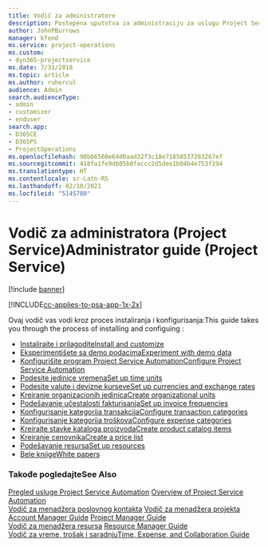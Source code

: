 ```yaml
---
title: Vodič za administratore
description: Postepena uputstva za administraciju za uslugu Project Service
author: JohnPBurrows
manager: kfend
ms.service: project-operations
ms.custom:
- dyn365-projectservice
ms.date: 7/31/2018
ms.topic: article
ms.author: ruhercul
audience: Admin
search.audienceType:
- admin
- customizer
- enduser
search.app:
- D365CE
- D365PS
- ProjectOperations
ms.openlocfilehash: 90b66560e64d0aad32f3c18e71858537263267ef
ms.sourcegitcommit: 418fa1fe9d605b8faccc2d5dee1b04b4e753f194
ms.translationtype: HT
ms.contentlocale: sr-Latn-RS
ms.lasthandoff: 02/10/2021
ms.locfileid: "5145780"
---
```

# <a name="administrator-guide-project-service"></a><span data-ttu-id="db339-103">Vodič za administratora (Project Service)</span><span class="sxs-lookup"><span data-stu-id="db339-103">Administrator guide (Project Service)</span></span>

[!include [banner](../includes/psa-now-project-operations.md)]

[!INCLUDE[cc-applies-to-psa-app-1x-2x](../includes/cc-applies-to-psa-app-1x-2x.md)]

<span data-ttu-id="db339-104">Ovaj vodič vas vodi kroz proces instaliranja i konfigurisanja:</span><span class="sxs-lookup"><span data-stu-id="db339-104">This guide takes you through the process of installing and configuing :</span></span>  
  
- [<span data-ttu-id="db339-105">Instalirajte i prilagodite</span><span class="sxs-lookup"><span data-stu-id="db339-105">Install and customize</span></span>](install-customize.md)
- [<span data-ttu-id="db339-106">Eksperimentišete sa demo podacima</span><span class="sxs-lookup"><span data-stu-id="db339-106">Experiment with demo data</span></span>](use-demo-data.md)
- [<span data-ttu-id="db339-107">Konfigurišite program Project Service Automation</span><span class="sxs-lookup"><span data-stu-id="db339-107">Configure Project Service Automation</span></span>](configure.md)
- [<span data-ttu-id="db339-108">Podesite jedinice vremena</span><span class="sxs-lookup"><span data-stu-id="db339-108">Set up time units</span></span>](set-up-time-units.md)
- [<span data-ttu-id="db339-109">Podesite valute i devizne kurseve</span><span class="sxs-lookup"><span data-stu-id="db339-109">Set up currencies and exchange rates</span></span>](set-up-currencies-exchange-rates.md)
- [<span data-ttu-id="db339-110">Kreiranje organizacionih jedinica</span><span class="sxs-lookup"><span data-stu-id="db339-110">Create organizational units</span></span>](create-organizational-units.md)
- [<span data-ttu-id="db339-111">Podešavanje učestalosti fakturisanja</span><span class="sxs-lookup"><span data-stu-id="db339-111">Set up invoice frequencies</span></span>](set-up-invoice-frequencies.md)
- [<span data-ttu-id="db339-112">Konfigurisanje kategorija transakcija</span><span class="sxs-lookup"><span data-stu-id="db339-112">Configure transaction categories</span></span>](configure-transaction-categories.md)
- [<span data-ttu-id="db339-113">Konfigurisanje kategorija troškova</span><span class="sxs-lookup"><span data-stu-id="db339-113">Configure expense categories</span></span>](configure-expense-categories.md)
- [<span data-ttu-id="db339-114">Kreirajte stavke kataloga proizvoda</span><span class="sxs-lookup"><span data-stu-id="db339-114">Create product catalog items</span></span>](create-product-catalog-items.md)
- [<span data-ttu-id="db339-115">Kreiranje cenovnika</span><span class="sxs-lookup"><span data-stu-id="db339-115">Create a price list</span></span>](create-price-list.md)
- [<span data-ttu-id="db339-116">Podešavanje resursa</span><span class="sxs-lookup"><span data-stu-id="db339-116">Set up resources</span></span>](set-up-resources.md)
- [<span data-ttu-id="db339-117">Bele knjige</span><span class="sxs-lookup"><span data-stu-id="db339-117">White papers</span></span>](white-papers.md)
  
### <a name="see-also"></a><span data-ttu-id="db339-118">Takođe pogledajte</span><span class="sxs-lookup"><span data-stu-id="db339-118">See Also</span></span>  
 <span data-ttu-id="db339-119">[Pregled usluge Project Service Automation](../psa/overview.md)  </span><span class="sxs-lookup"><span data-stu-id="db339-119">[Overview of Project Service Automation](../psa/overview.md)  </span></span>  
 <span data-ttu-id="db339-120">[Vodič za menadžera poslovnog kontakta](../psa/account-manager-guide.md) [Vodič za menadžera projekta](../psa/project-manager-guide.md) </span><span class="sxs-lookup"><span data-stu-id="db339-120">[Account Manager Guide](../psa/account-manager-guide.md) [Project Manager Guide](../psa/project-manager-guide.md) </span></span>  
 <span data-ttu-id="db339-121">[Vodič za menadžera resursa](../psa/resource-manager-guide.md) </span><span class="sxs-lookup"><span data-stu-id="db339-121">[Resource Manager Guide](../psa/resource-manager-guide.md) </span></span>  
 [<span data-ttu-id="db339-122">Vodič za vreme, trošak i saradnju</span><span class="sxs-lookup"><span data-stu-id="db339-122">Time, Expense, and Collaboration Guide</span></span>](../psa/time-expense-collaboration-guide.md)
